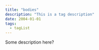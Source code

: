 ```yaml
---
title: "bodies"
description: "This is a tag description"
date: 2004-01-01
tags:
  - tagList
---
```


Some description here?